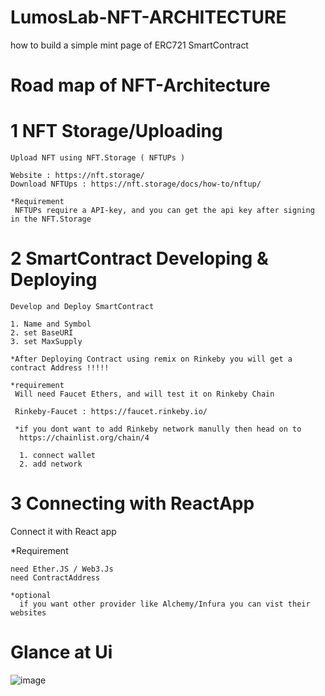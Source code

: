 # LumosLab-NFT-ARCHITECTURE
how to build a simple mint page of ERC721 SmartContract


# Road map of NFT-Architecture 

# 1 NFT Storage/Uploading
    Upload NFT using NFT.Storage ( NFTUPs )
    
    Website : https://nft.storage/
    Download NFTUps : https://nft.storage/docs/how-to/nftup/

    *Requirement 
     NFTUPs require a API-key, and you can get the api key after signing in the NFT.Storage

# 2 SmartContract Developing & Deploying
    Develop and Deploy SmartContract 
    
    1. Name and Symbol 
    2. set BaseURI
    3. set MaxSupply 
    
    *After Deploying Contract using remix on Rinkeby you will get a contract Address !!!!!

    *requirement 
     Will need Faucet Ethers, and will test it on Rinkeby Chain
     
     Rinkeby-Faucet : https://faucet.rinkeby.io/

     *if you dont want to add Rinkeby network manully then head on to 
      https://chainlist.org/chain/4
    
      1. connect wallet
      2. add network 



# 3 Connecting with ReactApp
  Connect it with React app 
  
  *Requirement 
  
    need Ether.JS / Web3.Js
    need ContractAddress 

    *optional 
      if you want other provider like Alchemy/Infura you can vist their websites 


# Glance at Ui 
![image](https://user-images.githubusercontent.com/83442510/187090775-050f1916-4da6-406f-bbc1-c6d2fab33251.png)





    
